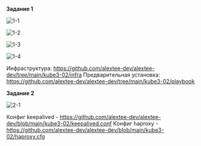 **Задание 1**

![1-1](https://github.com/user-attachments/assets/c4185a7a-cc50-441d-9b49-d447a7254190)

![1-2](https://github.com/user-attachments/assets/26596415-95e5-42b2-ac6d-194c9aaf512b)

![1-3](https://github.com/user-attachments/assets/8894d47c-62fc-4ffa-bb68-94e2dfc62f57)

![1-4](https://github.com/user-attachments/assets/c63e458e-8967-4622-8afc-e5de7bc532f0)

Инфраструктура: https://github.com/alextee-dev/alextee-dev/tree/main/kube3-02/infra
Предварительная установка: https://github.com/alextee-dev/alextee-dev/tree/main/kube3-02/playbook

**Задание 2**

![2-1](https://github.com/user-attachments/assets/953d9a54-921c-42b2-bacc-7d16a00b472f)

Конфиг keepalived - https://github.com/alextee-dev/alextee-dev/blob/main/kube3-02/keepalived.conf
Конфиг haproxy - https://github.com/alextee-dev/alextee-dev/blob/main/kube3-02/haproxy.cfg
